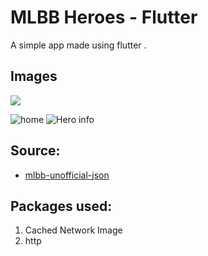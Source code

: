 ﻿

# MLBB Heroes - Flutter

A simple app made using flutter .

## Images

<img src="https://i.imgur.com/ZjFwFHB.gif">

![home](https://i.imgur.com/XEIrEw9.png)
![Hero info](https://i.imgur.com/wPgskDf.png)

## Source:

 - [mlbb-unofficial-json](https://aktsrcs.github.io/mlbb-unofficial-api/data2.json)

## Packages used:

 1. Cached Network Image
 2. http

